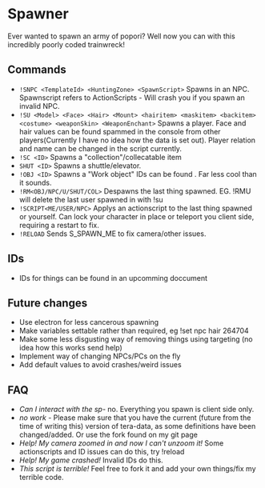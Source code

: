 # Spawner
Ever wanted to spawn an army of popori? Well now you can with this incredibly poorly coded trainwreck!

## Commands
* `!SNPC <TemplateId> <HuntingZone> <SpawnScript>` Spawns in an NPC. Spawnscript refers to ActionScripts - Will crash you if you spawn an invalid NPC.
* `!SU <Model> <Face> <Hair> <Mount> <hairitem> <maskitem> <backitem> <costume> <weaponSkin> <WeaponEnchant>` Spawns a player. Face and hair values can be found spammed in the console from other players(Currently I have no idea how the data is set out). Player relation and name can be changed in the script currently.
* `!SC <ID>` Spawns a "collection"/collecatable item
* `SHUT <ID>` Spawns a shuttle/elevator.
* `!OBJ <ID>` Spawns a "Work object" IDs can be found <here>. Far less cool than it sounds.
* `!RM<OBJ/NPC/U/SHUT/COL>` Despawns the last thing spawned. EG. !RMU will delete the last user spawned in with !su
* `!SCRIPT<ME/USER/NPC>` Applys an actionscript to the last thing spawned or yourself. Can lock your character in place or teleport you client side, requiring a restart to fix.
* `!RELOAD` Sends S_SPAWN_ME to fix camera/other issues.

## IDs
* IDs for things can be found in an upcomming doccument

## Future changes
* Use electron for less cancerous spawning
* Make variables settable rather than required, eg !set npc hair 264704
* Make some less disgusting way of removing things using targeting (no idea how this works send help)
* Implement way of changing NPCs/PCs on the fly
* Add default values to avoid crashes/weird issues

## FAQ
* *Can I interact with the sp-* no. Everything you spawn is client side only.
* *no work* - Please make sure that you have the current (future from the time of writing this) version of tera-data, as some definitions have been changed/added. Or use the fork found on my git page
* *Help! My camera zoomed in and now I can't unzoom it!* Some actionscripts and ID issues can do this, try !reload
* *Help! My game crashed!* Invalid IDs do this.
* *This script is terrible!* Feel free to fork it and add your own things/fix my terrible code.
